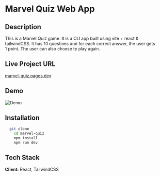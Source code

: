 # Marvel Quiz Web App

## Description

This is a Marvel Quiz game. It is a CLI app built using vite + react & tailwindCSS. It has 10 questions and for each correct answer, the user gets 1 point. The user can also choose to play again.

## Live Project URL

[marvel-quiz.pages.dev](https://marvel-quiz.pages.dev)

## Demo

![Demo](https://user-images.githubusercontent.com/64878501/137637421-2b6b7b5a-0b9b-4b0a-8b0a-2b2b0b0b2b0b.gif)

## Installation

```bash
  git clone
    cd marvel-quiz
    npm install
    npm run dev
```

## Tech Stack

**Client:** React, TailwindCSS
